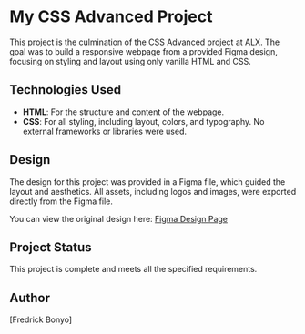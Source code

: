 # My CSS Advanced Project

This project is the culmination of the CSS Advanced project at ALX. The goal was to build a responsive webpage from a provided Figma design, focusing on styling and layout using only vanilla HTML and CSS.

## Technologies Used

* **HTML**: For the structure and content of the webpage.
* **CSS**: For all styling, including layout, colors, and typography. No external frameworks or libraries were used.

## Design

The design for this project was provided in a Figma file, which guided the layout and aesthetics. All assets, including logos and images, were exported directly from the Figma file.

You can view the original design here:
[Figma Design Page](https://www.figma.com/design/rTfoZA04VZDAnwXKLVn4TG/Homepage--Copy-?node-id=0-1&p=f&t=iwyk8YouTxOufNL5-0)

## Project Status

This project is complete and meets all the specified requirements.

## Author

[Fredrick Bonyo]
